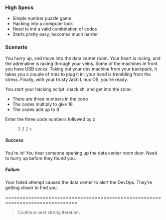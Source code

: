 ### High Specs
- Simple number puzzle game
- Hacking into a computer lock
- Need to ind a valid combination of codes
- Starts pretty easy, becomes much harder


### Scenario

You hurry up, and move into the data center room. Your heart is racing, and the 
adrenaline is racing through your veins. Some of the machines in front you have 
USB socks. Taking out your dev machine from your backpack, it takes you a couple
of tries to plug it in; your hand is trembling from the stress. Finally, with 
your trusty Arch Linux OS, you're ready.

You start your hacking script ./hack.sh, and get into the zone:

- There are three numbers in the code
- The codes multiply to give 18
- The codes add up to 8

Enter the three code numbers followed by x


> 3 3 2 x


##### Success
You're in! You hear someone opening up the data center room door. Need to hurry 
up before they found you.

##### Failure
Your failed attempt caused the data center to alert the DevOps. They're getting
closer to find you.

===============================================================================

> Continue next strong iteration.



